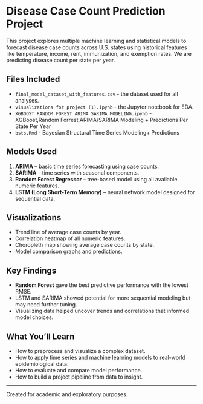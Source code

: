 
#  Disease Case Count Prediction Project

This project explores multiple machine learning and statistical models to forecast disease case counts across U.S. states using historical features like temperature, income, rent, immunization, and exemption rates. We are predicting disease count per state per year.

##  Files Included
- `final_model_dataset_with_features.csv` - the dataset used for all analyses.
- `visualizations for project (1).ipynb` - the Jupyter notebook for EDA.
- `XGBOOST RANDOM FOREST ARIMA SARIMA MODELING.ipynb` - XGBoost,Random Forrest,ARIMA/SARIMA Modeling + Predictions Per State Per Year
- `bsts.Rmd` - Bayesian Structural Time Series Modeling+ Predictions
##  Models Used
1. **ARIMA** – basic time series forecasting using case counts.
2. **SARIMA** – time series with seasonal components.
3. **Random Forest Regressor** – tree-based model using all available numeric features.
4. **LSTM (Long Short-Term Memory)** – neural network model designed for sequential data.

##  Visualizations
- Trend line of average case counts by year.
- Correlation heatmap of all numeric features.
- Choropleth map showing average case counts by state.
- Model comparison graphs and predictions.

##  Key Findings
- **Random Forest** gave the best predictive performance with the lowest RMSE.
- LSTM and SARIMA showed potential for more sequential modeling but may need further tuning.
- Visualizing data helped uncover trends and correlations that informed model choices.

##  What You’ll Learn
- How to preprocess and visualize a complex dataset.
- How to apply time series and machine learning models to real-world epidemiological data.
- How to evaluate and compare model performance.
- How to build a project pipeline from data to insight.

---

Created for academic and exploratory purposes.
